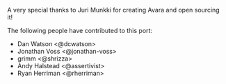 A very special thanks to Juri Munkki for creating Avara and open sourcing it!

The following people have contributed to this port:

* Dan Watson <@dcwatson>
* Jonathan Voss <@jonathan-voss>
* grimm <@shrizza>
* Andy Halstead <@assertivist>
* Ryan Herriman <@rherriman>

